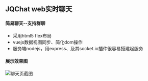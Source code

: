 ## JQChat web实时聊天
#### 简易聊天--支持群聊
* 采用html5 flex布局
* vuejs数据视图同步、简化dom操作
* 服务端nodejs，用express、及其socket.io插件很容易搭建起服务

#### 展示效果图
![聊天页截图](http://ohsmsw5ly.bkt.clouddn.com/image/chat3.jpg)

